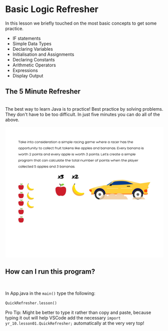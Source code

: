 # Basic Logic Refresher

In this lesson we briefly touched on the most basic concepts to get some practice.
- IF statements
- Simple Data Types
- Declaring Variables
- Initialisation and Assignments 
- Declaring Constants
- Arithmetic Operators
- Expressions
- Display Output

## The 5 Minute Refresher
<br/>
The best way to learn Java is to practice! Best practice by solving problems. They don't have to be too difficult. In just five minutes you can do all of the above.

![Easy Java Challenge](https://raw.githubusercontent.com/erikacamilleri/bytesizelearning/main/java_assets/easy_java_challenge_addition_multiplication.jpg)

## How can I run this program?
<br/>

In App.java in the `main()` type the following:

```
QuickRefresher.lesson()
```

Pro Tip: Might be better to type it rather than copy and paste, because typing it out will help VSCode add the necessary `import yr_10.lesson01.QuickRefresher;` automatically at the very very top!
